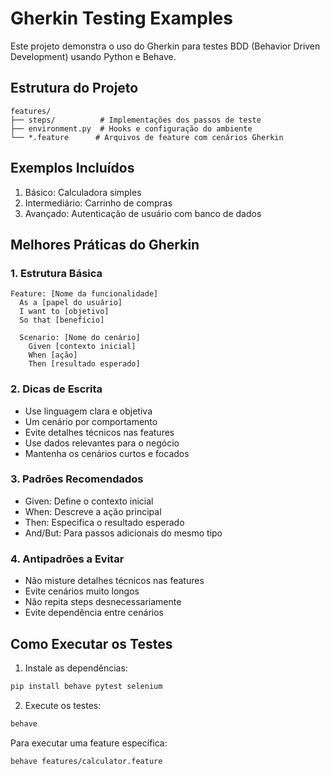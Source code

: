 # Gherkin Testing Examples

Este projeto demonstra o uso do Gherkin para testes BDD (Behavior Driven Development) usando Python e Behave.

## Estrutura do Projeto

```
features/
├── steps/          # Implementações dos passos de teste
├── environment.py  # Hooks e configuração do ambiente
└── *.feature      # Arquivos de feature com cenários Gherkin
```

## Exemplos Incluídos

1. Básico: Calculadora simples
2. Intermediário: Carrinho de compras
3. Avançado: Autenticação de usuário com banco de dados

## Melhores Práticas do Gherkin

### 1. Estrutura Básica
```gherkin
Feature: [Nome da funcionalidade]
  As a [papel do usuário]
  I want to [objetivo]
  So that [benefício]

  Scenario: [Nome do cenário]
    Given [contexto inicial]
    When [ação]
    Then [resultado esperado]
```

### 2. Dicas de Escrita
- Use linguagem clara e objetiva
- Um cenário por comportamento
- Evite detalhes técnicos nas features
- Use dados relevantes para o negócio
- Mantenha os cenários curtos e focados

### 3. Padrões Recomendados
- Given: Define o contexto inicial
- When: Descreve a ação principal
- Then: Especifica o resultado esperado
- And/But: Para passos adicionais do mesmo tipo

### 4. Antipadrões a Evitar
- Não misture detalhes técnicos nas features
- Evite cenários muito longos
- Não repita steps desnecessariamente
- Evite dependência entre cenários

## Como Executar os Testes

1. Instale as dependências:
```bash
pip install behave pytest selenium
```

2. Execute os testes:
```bash
behave
```

Para executar uma feature específica:
```bash
behave features/calculator.feature
```